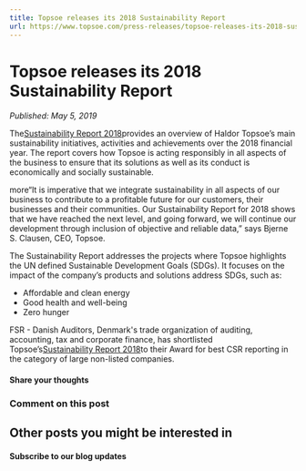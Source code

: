 ```yaml
---
title: Topsoe releases its 2018 Sustainability Report
url: https://www.topsoe.com/press-releases/topsoe-releases-its-2018-sustainability-report#main-content
---
```


# Topsoe releases its 2018 Sustainability Report

*Published: May 5, 2019*

The[Sustainability Report 2018](https://info.topsoe.com/hubfs/DOWNLOADS/DOWNLOADS%20-%20Annual%20reports/HT_Sustainability%20Report%202018_WEB.pdf)provides an overview of Haldor Topsoe’s main sustainability initiatives, activities and achievements over the 2018 financial year. The report covers how Topsoe is acting responsibly in all aspects of the business to ensure that its solutions as well as its conduct is economically and socially sustainable.

more“It is imperative that we integrate sustainability in all aspects of our business to contribute to a profitable future for our customers, their businesses and their communities. Our Sustainability Report for 2018 shows that we have reached the next level, and going forward, we will continue our development through inclusion of objective and reliable data,” says Bjerne S. Clausen, CEO, Topsoe.

[](https://info.topsoe.com/hubfs/DOWNLOADS/DOWNLOADS%20-%20Annual%20reports/HT_Sustainability%20Report%202018_WEB.pdf)

The Sustainability Report addresses the projects where Topsoe highlights the UN defined Sustainable Development Goals (SDGs). It focuses on the impact of the company’s products and solutions address SDGs, such as:

- Affordable and clean energy
- Good health and well-being
- Zero hunger

FSR - Danish Auditors, Denmark's trade organization of auditing, accounting, tax and corporate finance, has shortlisted Topsoe’s[Sustainability Report 2018](https://info.topsoe.com/hubfs/DOWNLOADS/DOWNLOADS%20-%20Annual%20reports/HT_Sustainability%20Report%202018_WEB.pdf)to their Award for best CSR reporting in the category of large non-listed companies.

#### Share your thoughts

### Comment on this post

## Other posts you might be interested in

#### Subscribe to our blog updates